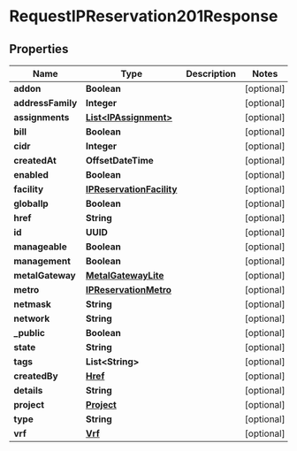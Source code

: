 

# RequestIPReservation201Response


## Properties

| Name | Type | Description | Notes |
|------------ | ------------- | ------------- | -------------|
|**addon** | **Boolean** |  |  [optional] |
|**addressFamily** | **Integer** |  |  [optional] |
|**assignments** | [**List&lt;IPAssignment&gt;**](IPAssignment.md) |  |  [optional] |
|**bill** | **Boolean** |  |  [optional] |
|**cidr** | **Integer** |  |  [optional] |
|**createdAt** | **OffsetDateTime** |  |  [optional] |
|**enabled** | **Boolean** |  |  [optional] |
|**facility** | [**IPReservationFacility**](IPReservationFacility.md) |  |  [optional] |
|**globalIp** | **Boolean** |  |  [optional] |
|**href** | **String** |  |  [optional] |
|**id** | **UUID** |  |  [optional] |
|**manageable** | **Boolean** |  |  [optional] |
|**management** | **Boolean** |  |  [optional] |
|**metalGateway** | [**MetalGatewayLite**](MetalGatewayLite.md) |  |  [optional] |
|**metro** | [**IPReservationMetro**](IPReservationMetro.md) |  |  [optional] |
|**netmask** | **String** |  |  [optional] |
|**network** | **String** |  |  [optional] |
|**_public** | **Boolean** |  |  [optional] |
|**state** | **String** |  |  [optional] |
|**tags** | **List&lt;String&gt;** |  |  [optional] |
|**createdBy** | [**Href**](Href.md) |  |  [optional] |
|**details** | **String** |  |  [optional] |
|**project** | [**Project**](Project.md) |  |  [optional] |
|**type** | **String** |  |  [optional] |
|**vrf** | [**Vrf**](Vrf.md) |  |  [optional] |



